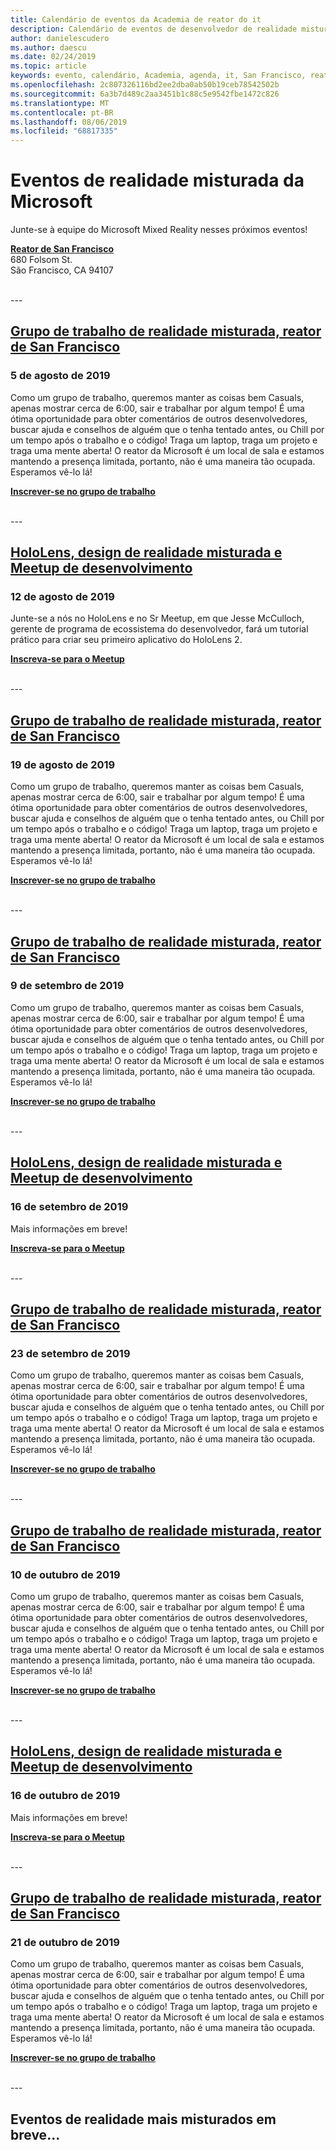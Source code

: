 ```yaml
---
title: Calendário de eventos da Academia de reator do it
description: Calendário de eventos de desenvolvedor de realidade misturada no reator em São Francisco.
author: danielescudero
ms.author: daescu
ms.date: 02/24/2019
ms.topic: article
keywords: evento, calendário, Academia, agenda, it, San Francisco, reator
ms.openlocfilehash: 2c807326116bd2ee2dba0ab50b19ceb78542502b
ms.sourcegitcommit: 6a3b7d489c2aa3451b1c88c5e9542fbe1472c826
ms.translationtype: MT
ms.contentlocale: pt-BR
ms.lasthandoff: 08/06/2019
ms.locfileid: "68817335"
---
```

# <a name="microsoft-mixed-reality-events"></a>Eventos de realidade misturada da Microsoft

Junte-se à equipe do Microsoft Mixed Reality nesses próximos eventos!

**[Reator de San Francisco](https://developer.microsoft.com/reactor/#ReactorSF)**<br>
680 Folsom St.<br>
São Francisco, CA 94107

<br>
---


## <a name="mixed-reality-workgroup-san-francisco-reactorhttpsemea01safelinksprotectionoutlookcomurlhttps3a2f2fwwwmeetupcom2fhololens-mr2fdata027c017cdaescu40microsoftcom7ca8ddee063b7949a9992308d6903e62b07c72f988bf86f141af91ab2d7cd011db477c17c07c636854994961124360sdataymnaaiwvxij700mo9gj2boz4w82bgkdjdhijhytfczcfu3dreserved0"></a>[Grupo de trabalho de realidade misturada, reator de San Francisco](https://emea01.safelinks.protection.outlook.com/?url=https%3A%2F%2Fwww.meetup.com%2Fhololens-mr%2F&data=02%7C01%7Cdaescu%40microsoft.com%7Ca8ddee063b7949a9992308d6903e62b0%7C72f988bf86f141af91ab2d7cd011db47%7C1%7C0%7C636854994961124360&sdata=YmnAAiWVxIJ700mO9gj%2BOz4W8%2BgKDjDhiJhYtfCzCFU%3D&reserved=0)
### <a name="august-5-2019"></a>5 de agosto de 2019
Como um grupo de trabalho, queremos manter as coisas bem Casuals, apenas mostrar cerca de 6:00, sair e trabalhar por algum tempo! É uma ótima oportunidade para obter comentários de outros desenvolvedores, buscar ajuda e conselhos de alguém que o tenha tentado antes, ou Chill por um tempo após o trabalho e o código! Traga um laptop, traga um projeto e traga uma mente aberta! O reator da Microsoft é um local de sala e estamos mantendo a presença limitada, portanto, não é uma maneira tão ocupada. Esperamos vê-lo lá!

**[Inscrever-se no grupo de trabalho](https://emea01.safelinks.protection.outlook.com/?url=https%3A%2F%2Fwww.meetup.com%2Fhololens-mr%2F&data=02%7C01%7Cdaescu%40microsoft.com%7Ca8ddee063b7949a9992308d6903e62b0%7C72f988bf86f141af91ab2d7cd011db47%7C1%7C0%7C636854994961124360&sdata=YmnAAiWVxIJ700mO9gj%2BOz4W8%2BgKDjDhiJhYtfCzCFU%3D&reserved=0)**

<br>
---


## <a name="hololens-mixed-reality-design-and-development-meetuphttpswwwmeetupcomhololens-mrevents263232210"></a>[HoloLens, design de realidade misturada e Meetup de desenvolvimento](https://www.meetup.com/hololens-mr/events/263232210/)
### <a name="august-12-2019"></a>12 de agosto de 2019
Junte-se a nós no HoloLens e no Sr Meetup, em que Jesse McCulloch, gerente de programa de ecossistema do desenvolvedor, fará um tutorial prático para criar seu primeiro aplicativo do HoloLens 2.

**[Inscreva-se para o Meetup](https://www.meetup.com/hololens-mr/events/263232210/)**

<br>
---


## <a name="mixed-reality-workgroup-san-francisco-reactorhttpsemea01safelinksprotectionoutlookcomurlhttps3a2f2fwwwmeetupcom2fhololens-mr2fdata027c017cdaescu40microsoftcom7ca8ddee063b7949a9992308d6903e62b07c72f988bf86f141af91ab2d7cd011db477c17c07c636854994961124360sdataymnaaiwvxij700mo9gj2boz4w82bgkdjdhijhytfczcfu3dreserved0"></a>[Grupo de trabalho de realidade misturada, reator de San Francisco](https://emea01.safelinks.protection.outlook.com/?url=https%3A%2F%2Fwww.meetup.com%2Fhololens-mr%2F&data=02%7C01%7Cdaescu%40microsoft.com%7Ca8ddee063b7949a9992308d6903e62b0%7C72f988bf86f141af91ab2d7cd011db47%7C1%7C0%7C636854994961124360&sdata=YmnAAiWVxIJ700mO9gj%2BOz4W8%2BgKDjDhiJhYtfCzCFU%3D&reserved=0)
### <a name="august-19-2019"></a>19 de agosto de 2019
Como um grupo de trabalho, queremos manter as coisas bem Casuals, apenas mostrar cerca de 6:00, sair e trabalhar por algum tempo! É uma ótima oportunidade para obter comentários de outros desenvolvedores, buscar ajuda e conselhos de alguém que o tenha tentado antes, ou Chill por um tempo após o trabalho e o código! Traga um laptop, traga um projeto e traga uma mente aberta! O reator da Microsoft é um local de sala e estamos mantendo a presença limitada, portanto, não é uma maneira tão ocupada. Esperamos vê-lo lá!

**[Inscrever-se no grupo de trabalho](https://emea01.safelinks.protection.outlook.com/?url=https%3A%2F%2Fwww.meetup.com%2Fhololens-mr%2F&data=02%7C01%7Cdaescu%40microsoft.com%7Ca8ddee063b7949a9992308d6903e62b0%7C72f988bf86f141af91ab2d7cd011db47%7C1%7C0%7C636854994961124360&sdata=YmnAAiWVxIJ700mO9gj%2BOz4W8%2BgKDjDhiJhYtfCzCFU%3D&reserved=0)**

<br>
---


## <a name="mixed-reality-workgroup-san-francisco-reactorhttpsemea01safelinksprotectionoutlookcomurlhttps3a2f2fwwwmeetupcom2fhololens-mr2fdata027c017cdaescu40microsoftcom7ca8ddee063b7949a9992308d6903e62b07c72f988bf86f141af91ab2d7cd011db477c17c07c636854994961124360sdataymnaaiwvxij700mo9gj2boz4w82bgkdjdhijhytfczcfu3dreserved0"></a>[Grupo de trabalho de realidade misturada, reator de San Francisco](https://emea01.safelinks.protection.outlook.com/?url=https%3A%2F%2Fwww.meetup.com%2Fhololens-mr%2F&data=02%7C01%7Cdaescu%40microsoft.com%7Ca8ddee063b7949a9992308d6903e62b0%7C72f988bf86f141af91ab2d7cd011db47%7C1%7C0%7C636854994961124360&sdata=YmnAAiWVxIJ700mO9gj%2BOz4W8%2BgKDjDhiJhYtfCzCFU%3D&reserved=0)
### <a name="september-9-2019"></a>9 de setembro de 2019
Como um grupo de trabalho, queremos manter as coisas bem Casuals, apenas mostrar cerca de 6:00, sair e trabalhar por algum tempo! É uma ótima oportunidade para obter comentários de outros desenvolvedores, buscar ajuda e conselhos de alguém que o tenha tentado antes, ou Chill por um tempo após o trabalho e o código! Traga um laptop, traga um projeto e traga uma mente aberta! O reator da Microsoft é um local de sala e estamos mantendo a presença limitada, portanto, não é uma maneira tão ocupada. Esperamos vê-lo lá!

**[Inscrever-se no grupo de trabalho](https://emea01.safelinks.protection.outlook.com/?url=https%3A%2F%2Fwww.meetup.com%2Fhololens-mr%2F&data=02%7C01%7Cdaescu%40microsoft.com%7Ca8ddee063b7949a9992308d6903e62b0%7C72f988bf86f141af91ab2d7cd011db47%7C1%7C0%7C636854994961124360&sdata=YmnAAiWVxIJ700mO9gj%2BOz4W8%2BgKDjDhiJhYtfCzCFU%3D&reserved=0)**

<br>
---


## <a name="hololens-mixed-reality-design-and-development-meetuphttpswwwmeetupcomhololens-mr"></a>[HoloLens, design de realidade misturada e Meetup de desenvolvimento](https://www.meetup.com/hololens-mr/)
### <a name="september-16-2019"></a>16 de setembro de 2019
Mais informações em breve!

**[Inscreva-se para o Meetup](https://www.meetup.com/hololens-mr/)**

<br>
---


## <a name="mixed-reality-workgroup-san-francisco-reactorhttpsemea01safelinksprotectionoutlookcomurlhttps3a2f2fwwwmeetupcom2fhololens-mr2fdata027c017cdaescu40microsoftcom7ca8ddee063b7949a9992308d6903e62b07c72f988bf86f141af91ab2d7cd011db477c17c07c636854994961124360sdataymnaaiwvxij700mo9gj2boz4w82bgkdjdhijhytfczcfu3dreserved0"></a>[Grupo de trabalho de realidade misturada, reator de San Francisco](https://emea01.safelinks.protection.outlook.com/?url=https%3A%2F%2Fwww.meetup.com%2Fhololens-mr%2F&data=02%7C01%7Cdaescu%40microsoft.com%7Ca8ddee063b7949a9992308d6903e62b0%7C72f988bf86f141af91ab2d7cd011db47%7C1%7C0%7C636854994961124360&sdata=YmnAAiWVxIJ700mO9gj%2BOz4W8%2BgKDjDhiJhYtfCzCFU%3D&reserved=0)
### <a name="september-23-2019"></a>23 de setembro de 2019
Como um grupo de trabalho, queremos manter as coisas bem Casuals, apenas mostrar cerca de 6:00, sair e trabalhar por algum tempo! É uma ótima oportunidade para obter comentários de outros desenvolvedores, buscar ajuda e conselhos de alguém que o tenha tentado antes, ou Chill por um tempo após o trabalho e o código! Traga um laptop, traga um projeto e traga uma mente aberta! O reator da Microsoft é um local de sala e estamos mantendo a presença limitada, portanto, não é uma maneira tão ocupada. Esperamos vê-lo lá!

**[Inscrever-se no grupo de trabalho](https://emea01.safelinks.protection.outlook.com/?url=https%3A%2F%2Fwww.meetup.com%2Fhololens-mr%2F&data=02%7C01%7Cdaescu%40microsoft.com%7Ca8ddee063b7949a9992308d6903e62b0%7C72f988bf86f141af91ab2d7cd011db47%7C1%7C0%7C636854994961124360&sdata=YmnAAiWVxIJ700mO9gj%2BOz4W8%2BgKDjDhiJhYtfCzCFU%3D&reserved=0)**

<br>
---


## <a name="mixed-reality-workgroup-san-francisco-reactorhttpsemea01safelinksprotectionoutlookcomurlhttps3a2f2fwwwmeetupcom2fhololens-mr2fdata027c017cdaescu40microsoftcom7ca8ddee063b7949a9992308d6903e62b07c72f988bf86f141af91ab2d7cd011db477c17c07c636854994961124360sdataymnaaiwvxij700mo9gj2boz4w82bgkdjdhijhytfczcfu3dreserved0"></a>[Grupo de trabalho de realidade misturada, reator de San Francisco](https://emea01.safelinks.protection.outlook.com/?url=https%3A%2F%2Fwww.meetup.com%2Fhololens-mr%2F&data=02%7C01%7Cdaescu%40microsoft.com%7Ca8ddee063b7949a9992308d6903e62b0%7C72f988bf86f141af91ab2d7cd011db47%7C1%7C0%7C636854994961124360&sdata=YmnAAiWVxIJ700mO9gj%2BOz4W8%2BgKDjDhiJhYtfCzCFU%3D&reserved=0)
### <a name="october-10-2019"></a>10 de outubro de 2019
Como um grupo de trabalho, queremos manter as coisas bem Casuals, apenas mostrar cerca de 6:00, sair e trabalhar por algum tempo! É uma ótima oportunidade para obter comentários de outros desenvolvedores, buscar ajuda e conselhos de alguém que o tenha tentado antes, ou Chill por um tempo após o trabalho e o código! Traga um laptop, traga um projeto e traga uma mente aberta! O reator da Microsoft é um local de sala e estamos mantendo a presença limitada, portanto, não é uma maneira tão ocupada. Esperamos vê-lo lá!

**[Inscrever-se no grupo de trabalho](https://emea01.safelinks.protection.outlook.com/?url=https%3A%2F%2Fwww.meetup.com%2Fhololens-mr%2F&data=02%7C01%7Cdaescu%40microsoft.com%7Ca8ddee063b7949a9992308d6903e62b0%7C72f988bf86f141af91ab2d7cd011db47%7C1%7C0%7C636854994961124360&sdata=YmnAAiWVxIJ700mO9gj%2BOz4W8%2BgKDjDhiJhYtfCzCFU%3D&reserved=0)**

<br>
---


## <a name="hololens-mixed-reality-design-and-development-meetuphttpswwwmeetupcomhololens-mr"></a>[HoloLens, design de realidade misturada e Meetup de desenvolvimento](https://www.meetup.com/hololens-mr/)
### <a name="october-16-2019"></a>16 de outubro de 2019
Mais informações em breve!

**[Inscreva-se para o Meetup](https://www.meetup.com/hololens-mr/)**

<br>
---

## <a name="mixed-reality-workgroup-san-francisco-reactorhttpsemea01safelinksprotectionoutlookcomurlhttps3a2f2fwwwmeetupcom2fhololens-mr2fdata027c017cdaescu40microsoftcom7ca8ddee063b7949a9992308d6903e62b07c72f988bf86f141af91ab2d7cd011db477c17c07c636854994961124360sdataymnaaiwvxij700mo9gj2boz4w82bgkdjdhijhytfczcfu3dreserved0"></a>[Grupo de trabalho de realidade misturada, reator de San Francisco](https://emea01.safelinks.protection.outlook.com/?url=https%3A%2F%2Fwww.meetup.com%2Fhololens-mr%2F&data=02%7C01%7Cdaescu%40microsoft.com%7Ca8ddee063b7949a9992308d6903e62b0%7C72f988bf86f141af91ab2d7cd011db47%7C1%7C0%7C636854994961124360&sdata=YmnAAiWVxIJ700mO9gj%2BOz4W8%2BgKDjDhiJhYtfCzCFU%3D&reserved=0)
### <a name="october-21-2019"></a>21 de outubro de 2019
Como um grupo de trabalho, queremos manter as coisas bem Casuals, apenas mostrar cerca de 6:00, sair e trabalhar por algum tempo! É uma ótima oportunidade para obter comentários de outros desenvolvedores, buscar ajuda e conselhos de alguém que o tenha tentado antes, ou Chill por um tempo após o trabalho e o código! Traga um laptop, traga um projeto e traga uma mente aberta! O reator da Microsoft é um local de sala e estamos mantendo a presença limitada, portanto, não é uma maneira tão ocupada. Esperamos vê-lo lá!

**[Inscrever-se no grupo de trabalho](https://emea01.safelinks.protection.outlook.com/?url=https%3A%2F%2Fwww.meetup.com%2Fhololens-mr%2F&data=02%7C01%7Cdaescu%40microsoft.com%7Ca8ddee063b7949a9992308d6903e62b0%7C72f988bf86f141af91ab2d7cd011db47%7C1%7C0%7C636854994961124360&sdata=YmnAAiWVxIJ700mO9gj%2BOz4W8%2BgKDjDhiJhYtfCzCFU%3D&reserved=0)**

<br>
---

## <a name="more-mixed-reality-events-coming-soon"></a>Eventos de realidade mais misturados em breve...
